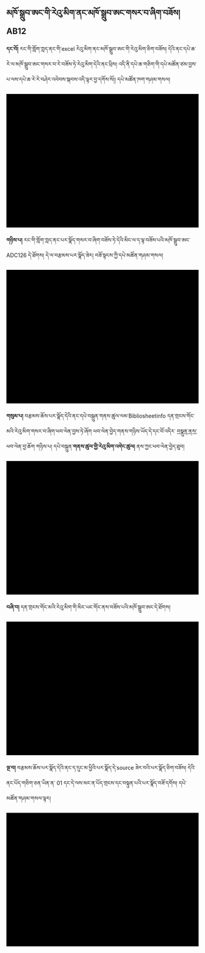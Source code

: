 ##  མཁོ་སྒྲུབ་ཨང་གི་རེའུ་མིག་ནང་མཁོ་སྒྲུབ་ཨང་གསར་བ་ཞིག་བཟོས། AB12

**དང་བོ།** རང་གི་གློག་ཀླད་ནང་གི་excel རེའུ་མིག་ནང་མཁོ་སྒྲུབ་ཨང་གི་རེའུ་མིག་ཅིག་བཟོས། དེའི་ནང་དཔེ་ཆ་རེ་ལ་མཁོ་སྒྲུབ་ཨང་གསར་བ་རེ་བཟོས་ཏེ་རེའུ་མིག་དེའི་ནང་ཕྲིས། འདི་ནི་དཔེ་ཆ་གཅིག་གི་དཔེ་མཚོན་ཙམ་བྱས་པ་ལས་དཔེ་ཆ་རེ་རེ་བཤེར་འབེབས་སྐབས་འདི་ལྟར་བྱ་དགོས་སོ།། དཔེ་མཚོན་ཁག་གཤམ་གསལ།

<img src="https://github.com/buda-base/budax/blob/master/howtoguides/DIG05/images/001.gif" height="350" width="600" >

**གཉིས་པ།** རང་གི་གློག་ཀླད་ནང་པར་སྣོད་གསར་བ་ཞིག་བཟོས་ཏེ་དེའི་མིང་ལ་ད་ལྟ་བཟོས་པའི་མཁོ་སྒྲུབ་ཨང་ ADC126 དེ་ཐོགས། དེ་ལ་བརྩམས་པར་སྣོད་ཟེར། བཟོ་སྟངས་ཀྱི་དཔེ་མཚོན་གཤམ་གསལ།

<img src="https://github.com/buda-base/budax/blob/master/howtoguides/DIG05/images/002.gif" height="350" width="600" >

**གསུམ་པ།** བརྩམས་ཆོས་པར་སྣོད་དེའི་ནང་དཔེ་བསྐྲུན་གནས་ཚུལ་ལམ་Bibliosheetinfo དན་གྲངས་གོང་མའི་རེའུ་མིག་གསར་བ་ཞིག་ཕབ་ལེན་བྱས་ཏེ་ཞོག ཕབ་ལེན་བྱེད་གནས་གཉིས་ཡོད་དེ་དང་བོ་འདིར་ [བསྣུན་ནས་](https://github.com/BuddhistDigitalResourceCenter/digitization-guidelines/files/1966535/ALA0000.xlsx) ཕབ་ལེན་བྱ་ཆོག གཉིས་པ། དཔེ་བསྐྲུན་**གནས་ཚུལ་གྱི་རེའུ་མིག་འགེང་ཚུལ།** ནས་ཀྱང་ཕབ་ལེན་བྱེད་ཐུབ།

<img src="https://github.com/buda-base/budax/blob/master/howtoguides/DIG05/images/003.gif" height="350" width="600" >

**བཞི་བ།** དན་གྲངས་གོང་མའི་རེའུ་མིག་གི་མིང་ཡང་གོང་ནས་བཟོས་པའི་མཁོ་སྒྲུབ་ཨང་དེ་ཐོགས། 

<img src="https://github.com/buda-base/budax/blob/master/howtoguides/DIG05/images/004.gif" height="350" width="600" >

**ལྔ་བ།** བརྩམས་ཆོས་པར་སྣོད་དེའི་ནང་ད་དུང་མ་ཕྱིའི་པར་སྣོད་དེ་source ཟེར་བའི་པར་སྣོད་ཅིག་བཟོས། དེའི་ནང་པོད་གཅིག་ཅན་ཡིན་ན་ 01 དང་དེ་ལས་མང་ན་པོད་གྲངས་དང་བསྟུན་པའི་པར་སྣོད་བཟོ་དགོས། དཔེ་མཚོན་གཤམ་གསལ་ལྟར།

<img src="https://github.com/buda-base/budax/blob/master/howtoguides/DIG05/images/005.gif" height="350" width="600" >
